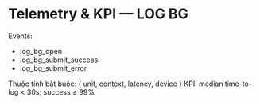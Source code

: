 # Telemetry & KPI — LOG BG
Events:
- log_bg_open
- log_bg_submit_success
- log_bg_submit_error

Thuộc tính bắt buộc: { unit, context, latency, device }
KPI: median time-to-log < 30s; success ≥ 99%
